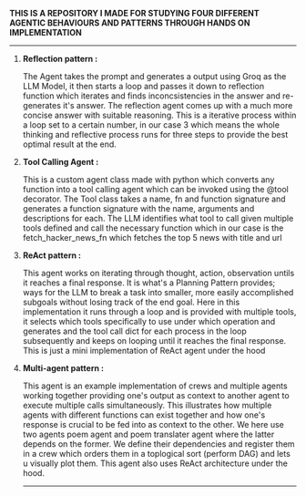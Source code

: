    **THIS IS A REPOSITORY I MADE FOR STUDYING FOUR DIFFERENT AGENTIC BEHAVIOURS AND PATTERNS THROUGH HANDS ON IMPLEMENTATION**
 *****

1) **Reflection pattern :**
   
   The Agent takes the prompt and generates a output using Groq as the LLM Model, it then starts a loop and passes it down to reflection function which iterates and finds inconcsistencies in the answer
   and re-generates it's answer. The reflection agent comes up with a much more concise answer with suitable reasoning. This is a iterative process within a loop set to a certain number, in our case 3
   which means the whole thinking and reflective process runs for three steps to provide the best optimal result at the end.
  
   
3) **Tool Calling Agent :**

    This is a custom agent class made with python which converts any function into a tool calling agent which can be invoked using the @tool decorator. The Tool class takes a name, fn and function
    signature and generates a function signature with the name, arguments and descriptions for each. The LLM identifies what tool to call given multiple tools defined and call the necessary function
    which in our case is the fetch_hacker_news_fn which fetches the top 5 news with title and url
   

5) **ReAct pattern :**
   
    This agent works on iterating through thought, action, observation untils it reaches a final response. It is what's a Planning Pattern provides; ways for the LLM to break a task into smaller, more easily
    accomplished subgoals without losing track of the end goal. Here in this implementation it runs through a loop and is provided with multiple tools, it selects which tools specifically to use under which
    operation and generates <thought> and the tool call dict for each process in the loop subsequently and keeps on looping until it reaches the final response. This is just a mini implementation of ReAct
    agent under the hood


7) **Multi-agent pattern :** 
   
    This agent is an example implementation of crews and multiple agents working together providing one's output as context to another agent to execute multiple calls simultaneously. This illustrates how
    multiple agents with different functions can exist together and how one's response is crucial to be fed into as context to the other. We here use two agents poem agent and poem translater agent where
    the latter depends on the former. We define their dependencies and register them in a crew which orders them in a toplogical sort (perform DAG) and lets u visually plot them. This agent also uses ReAct
    architecture under the hood.
   

   *****
